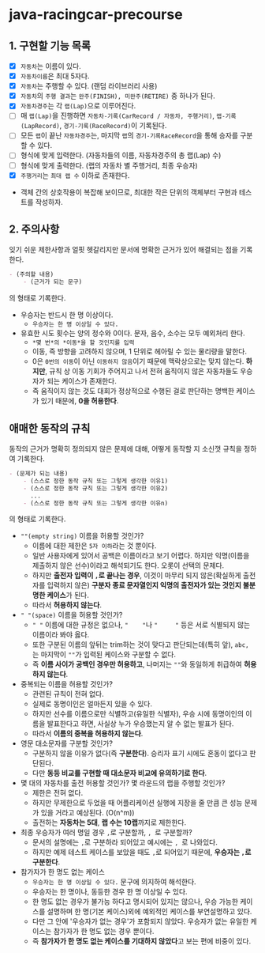 # java-racingcar-precourse

## 1. 구현할 기능 목록

- [x] `자동차`는 이름이 있다.
- [x] `자동차이름`은 최대 5자다.
- [x] `자동차`는 주행할 수 있다. (랜덤 라이브러리 사용)
- [x] `자동차`의 `주행 결과`는 `완주(FINISH), 미완주(RETIRE)` 중 하나가 된다.
- [x] `자동차경주`는 각 `랩(Lap)`으로 이루어진다.
- [ ] 매 `랩(Lap)`을 진행하면 `자동차-기록(CarRecord / 자동차, 주행거리)`, `랩-기록(LapRecord)`, `경기-기록(RaceRecord)`이 기록된다.
- [ ] 모든 `랩`이 끝난 `자동차경주`는, 마지막 `랩`의 `경기-기록RaceRecord`을 통해 승자를 구분할 수 있다.
- [ ] 형식에 맞게 입력한다. (자동차들의 이름, 자동차경주의 총 랩(Lap) 수)
- [ ] 형식에 맞게 출력한다. (랩의 자동차 별 주행거리, 최종 우승자)
- [x] `주행거리`는 `최대 랩 수` 이하로 존재한다.
- 객체 간의 상호작용이 복잡해 보이므로, 최대한 작은 단위의 객체부터 구현과 테스트를 작성하자.

## 2. 주의사항

잊기 쉬운 제한사항과 얼핏 헷갈리지만 문서에 명확한 근거가 있어 해결되는 점을 기록한다.

```markdown
- (주의할 내용)
    - (근거가 되는 문구)
```

의 형태로 기록한다.

- 우승자는 반드시 한 명 이상이다.
    - `우승자는 한 명 이상일 수 있다.`
- 유효한 시도 횟수는 양의 정수와 0이다. 문자, 음수, 소수는 모두 예외처리 한다.
    - `*몇 번*의 *이동*을 할 것인지를 입력`
    - 이동, 즉 방향을 고려하지 않으며, 1 단위로 헤아릴 수 있는 물리량을 말한다.
    - 0은 `0번의 이동`이 아닌 `이동하지 않음`이기 때문에 맥락상으로는 맞지 않는다. **하지만**, 규칙 상 이동 기회가 주어지고 나서 전혀 움직이지 않은 자동차들도 우승자가 되는 케이스가 존재한다.
    - 즉 움직이지 않는 것도 대회가 정상적으로 수행된 걸로 판단하는 명백한 케이스가 있기 때문에, **0을 허용한다**.

## 애매한 동작의 규칙

동작의 근거가 명확히 정의되지 않은 문제에 대해, 어떻게 동작할 지 소신껏 규칙을 정하여 기록한다.

```markdown
- (문제가 되는 내용)
    - (스스로 정한 동작 규칙 또는 그렇게 생각한 이유1)
    - (스스로 정한 동작 규칙 또는 그렇게 생각한 이유2)
      ...
    - (스스로 정한 동작 규칙 또는 그렇게 생각한 이유n)
```

의 형태로 기록한다.

- `""(empty string)` 이름을 허용할 것인가?
    - 이름에 대한 제한은 `5자 이하`라는 것 뿐이다.
    - 일반 사용자에게 있어서 공백은 이름이라고 보기 어렵다. 하지만 익명(이름을 제출하지 않은 선수)이라고 해석되기도 한다. 오롯이 선택의 문제다.
    - 하지만 **출전자 입력이 `,`로 끝나는 경우**, 이것이 마무리 되지 않은(확실하게 출전자를 입력하지 않은) **구분자 종료 문자열인지 익명의 출전자가 있는 것인지 불분명한 케이스**가 된다.
    - 따라서 **허용하지 않는다**.
- `" "(space)` 이름을 허용할 것인가?
    - `" "` 이름에 대한 규정은 없으나, `"    "`나 `"     "` 등은 서로 식별되지 않는 이름이라 봐야 옳다.
    - 또한 구분된 이름의 앞뒤는 trim하는 것이 맞다고 판단되는데(특히 앞), `abc, `는 마지막이 `""`가 입력된 케이스와 구분할 수 없다.
    - 즉 **이름 사이가 공백인 경우만 허용하고**, 나머지는 `""`와 동일하게 취급하여 **허용하지 않는다**.
- 중복되는 이름을 허용할 것인가?
    - 관련된 규칙이 전혀 없다.
    - 실제로 동명이인은 얼마든지 있을 수 있다.
    - 하지만 선수를 이름으로만 식별하고(유일한 식별자), 우승 시에 동명이인의 이름을 발표한다고 하면, 사실상 누가 우승했는지 알 수 없는 발표가 된다.
    - 따라서 **이름의 중복을 허용하지 않는다**.
- 영문 대소문자를 구분할 것인가?
    - 구분하지 않을 이유가 없다(즉 **구분한다**). 승리자 표기 시에도 혼동이 없다고 판단된다.
    - 다만 **동등 비교를 구현할 때 대소문자 비교에 유의하기로 한다**.
- 몇 대의 자동차를 출전 허용할 것인가? 몇 라운드의 랩을 주행할 것인가?
    - 제한은 전혀 없다.
    - 하지만 무제한으로 두었을 때 어플리케이션 실행에 지장을 줄 만큼 큰 성능 문제가 있을 거라고 예상된다. (O(n^m))
    - 출전하는 **자동차는 5대**, **랩 수는 10랩**까지로 제한한다.
- 최종 우승자가 여러 명일 경우 `,`로 구분할까, `, `로 구분할까?
    - 문서의 설명에는 `,`로 구분하라 되어있고 예시에는 `, `로 나와있다.
    - 하지만 예제 테스트 케이스를 보았을 때도 `,`로 되어있기 때문에, **우승자는 `,`로 구분한다**.
- 참가자가 한 명도 없는 케이스
    - `우승자는 한 명 이상일 수 있다.` 문구에 의지하여 해석한다.
    - 우승자는 한 명이나, 동등한 경우 한 명 이상일 수 있다.
    - 한 명도 없는 경우가 불가능 하다고 명시되어 있지는 않으나, 우승 가능한 케이스를 설명하며 한 명(기본 케이스)외에 예외적인 케이스를 부연설명하고 있다.
    - 다만 그 안에 '우승자가 없는 경우'가 포함되지 않았다. 우승자가 없는 유일한 케이스는 참가자가 한 명도 없는 경우 뿐이다.
    - 즉 **참가자가 한 명도 없는 케이스를 기대하지 않았다**고 보는 편에 비중이 있다.